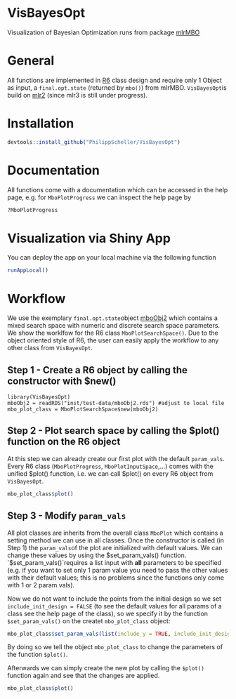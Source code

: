 # VisBayesOpt
Visualization of Bayesian Optimization runs from package [mlrMBO](https://mlrmbo.mlr-org.com/index.html)

# General
All functions are implemented in [R6](https://r6.r-lib.org) class design and require only 1 Object as input, a `final.opt.state` (returned by `mbo()`) from mlrMBO. `VisBayesOpt`is build on [mlr2](https://github.com/mlr-org/mlr) (since mlr3 is still under progress).

# Installation
```r
devtools::install_github("PhilippScheller/VisBayesOpt")
```

# Documentation
All functions come with a documentation which can be accessed in the help page, e.g. for `MboPlotProgress` we can inspect the help page by
```r
?MboPlotProgress
```

# Visualization via Shiny App
You can deploy the app on your local machine via the following function

```r
runAppLocal()
```

# Workflow
We use the exemplary `final.opt.state`object [mboObj2](inst/test-data/mboObj2.rds) which contains a mixed search space with numeric and discrete search space parameters. We show the worklfow for the R6 class `MboPlotSearchSpace()`.
Due to the object oriented style of R6, the user can easily apply the workflow to any other class from `VisBayesOpt`.

## Step 1 - Create a R6 object by calling the constructor with $new()
```r{}
library(VisBayesOpt)
mboObj2 = readRDS("inst/test-data/mboObj2.rds") #adjust to local file
mbo_plot_class = MboPlotSearchSpace$new(mboObj2)
  ```
## Step 2 - Plot search space by calling the $plot() function on the R6 object
At this step we can already create our first plot with the default `param_vals`. Every R6 class (`MboPlotProgress`, `MboPlotInputSpace`,...) comes with the unified $plot() function, i.e. we can call $plot() on every R6 object from `VisBayesOpt`.
```r
mbo_plot_class$plot()
```
## Step 3 - Modify `param_vals`
All plot classes are inherits from the overall class `MboPlot` which contains a setting method we can use in all classes. Once the constructor is called (in Step 1) the `param_vals`of the plot are initialized with default values. We can change these values by using the $set_param_vals() function.   
`$set_param_vals()`requires a list input with **all** parameters to be specified (e.g. if you want to set only 1 param value you need to pass the other values with their default values; this is no problems since the functions only come with 1 or 2 param vals).  

Now we do not want to include the points from the initial design so we set `include_init_design = FALSE` (to see the default values for all params of a class see the help page of the class), so we specify it by the function `$set_param_vals()` on the createt `mbo_plot_class` object:

```r
mbo_plot_class$set_param_vals(list(include_y = TRUE, include_init_design = FALSE))
```

By doing so we tell the object `mbo_plot_class` to change the parameters of the function `$plot()`. 

Afterwards we can simply create the new plot by calling the `$plot()` function again and see that the changes are applied.
```r
mbo_plot_class$plot()
```


  
  
